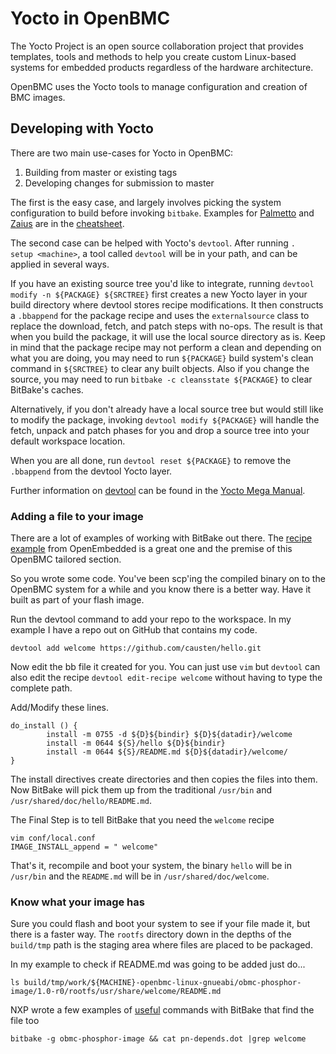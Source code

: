 # Yocto in OpenBMC

The Yocto Project is an open source collaboration project that provides
templates, tools and methods to help you create custom Linux-based systems for
embedded products regardless of the hardware architecture.

OpenBMC uses the Yocto tools to manage configuration and creation of BMC
images.

## Developing with Yocto

There are two main use-cases for Yocto in OpenBMC:

1. Building from master or existing tags
2. Developing changes for submission to master

The first is the easy case, and largely involves picking the system
configuration to build before invoking `bitbake`. Examples for
[Palmetto](cheatsheet.md#building-for-palmetto) and
[Zaius](cheatsheet.md#building-for-zaius) are in the
[cheatsheet](cheatsheet.md).

The second case can be helped with Yocto's `devtool`. After running
`.  setup <machine>`, a tool called `devtool` will be in your path, and can be
applied in several ways.

If you have an existing source tree you'd like to integrate, running
`devtool modify -n ${PACKAGE} ${SRCTREE}` first creates a new Yocto layer in
your build directory where devtool stores recipe modifications. It then
constructs a `.bbappend` for the package recipe and uses the
`externalsource` class to replace the download, fetch, and patch steps with
no-ops. The result is that when you build the package, it will use the local
source directory as is. Keep in mind that the package recipe may not perform a
clean and depending on what you are doing, you may need to run `${PACKAGE}`
build system's clean command in `${SRCTREE}` to clear any built objects. Also
if you change the source, you may need to run
`bitbake -c cleansstate ${PACKAGE}` to clear BitBake's caches.

Alternatively, if you don't already have a local source tree but would still
like to modify the package, invoking `devtool modify ${PACKAGE}` will handle
the fetch, unpack and patch phases for you and drop a source tree into your
default workspace location.

When you are all done, run `devtool reset ${PACKAGE}` to remove the `.bbappend`
from the devtool Yocto layer.

Further information on [devtool][0] can be found in the [Yocto Mega Manual][1].


### Adding a file to your image

There are a lot of examples of working with BitBake out there.  The [recipe
example][2] from OpenEmbedded is a great one and the premise of this OpenBMC
tailored section.

So you wrote some code.  You've been scp'ing the compiled binary on to the
OpenBMC system for a while and you know there is a better way.  Have it built
as part of your flash image.

Run the devtool command to add your repo to the workspace.  In my example I
have a repo out on GitHub that contains my code.

```
devtool add welcome https://github.com/causten/hello.git
```

Now edit the bb file it created for you.  You can just use `vim` but
`devtool` can also edit the recipe `devtool edit-recipe welcome` without
having to type the complete path.

Add/Modify these lines.

```
do_install () {
        install -m 0755 -d ${D}${bindir} ${D}${datadir}/welcome
        install -m 0644 ${S}/hello ${D}${bindir}
        install -m 0644 ${S}/README.md ${D}${datadir}/welcome/
}
```

The install directives create directories and then copies the files into them.
Now BitBake will pick them up from the traditional `/usr/bin` and
`/usr/shared/doc/hello/README.md`.

The Final Step is to tell BitBake that you need the `welcome` recipe

```
vim conf/local.conf
IMAGE_INSTALL_append = " welcome"
```

That's it, recompile and boot your system, the binary `hello` will be in
`/usr/bin` and the `README.md` will be in `/usr/shared/doc/welcome`.


### Know what your image has

Sure you could flash and boot your system to see if your file made it, but there
is a faster way.  The `rootfs` directory down in the depths of the `build/tmp`
path is the staging area where files are placed to be packaged.

In my example to check if README.md was going to be added just do...

```
ls build/tmp/work/${MACHINE}-openbmc-linux-gnueabi/obmc-phosphor-image/1.0-r0/rootfs/usr/share/welcome/README.md
```

NXP wrote a few examples of [useful](https://community.nxp.com/docs/DOC-94953)
commands with BitBake that find the file too

```
bitbake -g obmc-phosphor-image && cat pn-depends.dot |grep welcome
```

[0]: https://www.yoctoproject.org/docs/latest/mega-manual/mega-manual.html#using-devtool-in-your-sdk-workflow "devtool"
[1]: http://www.yoctoproject.org/docs/latest/mega-manual/mega-manual.html "Yocto Mega Manual"
[2]: http://www.embeddedlinux.org.cn/OEManual/recipes_examples.html "Recipe Example"
